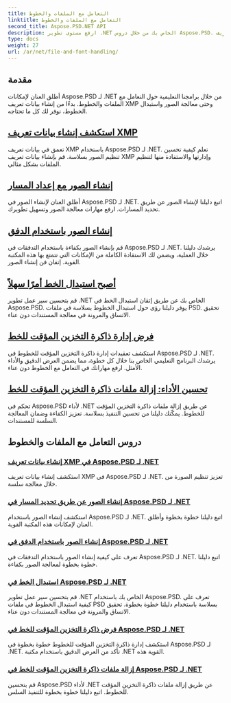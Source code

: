 ```yaml
---
title: التعامل مع الملفات والخطوط
linktitle: التعامل مع الملفات والخطوط
second_title: Aspose.PSD.NET API
description: ارفع مستوى تطوير .NET الخاص بك من خلال دروس Aspose.PSD. تعرف على استبدال الخطوط وإنشاء بيانات تعريف XMP وإدارة ذاكرة التخزين المؤقت لتحقيق أفضل كفاءة لسير العمل.
type: docs
weight: 27
url: /ar/net/file-and-font-handling/
---
```

## مقدمة

أطلق العنان لإمكانات Aspose.PSD لـ .NET من خلال برامجنا التعليمية حول التعامل مع الملفات والخطوط. بدءًا من إنشاء بيانات تعريف XMP وحتى معالجة الصور واستبدال الخطوط، نوفر لك كل ما تحتاجه.

## [استكشف إنشاء بيانات تعريف XMP](./create-xmp-metadata/)
تعمق في بيانات تعريف XMP باستخدام Aspose.PSD لـ .NET. تعلم كيفية تحسين تنظيم الصور بسلاسة. قم بإنشاء بيانات تعريف XMP وإدارتها والاستفادة منها لتنظيم الملفات بشكل مثالي.

## [إنشاء الصور مع إعداد المسار](./create-images-setting-path/)
أطلق العنان لإنشاء الصور في Aspose.PSD لـ .NET. اتبع دليلنا لإنشاء الصور عن طريق تحديد المسارات. ارفع مهارات معالجة الصور وتسهيل تطويرك.

## [إنشاء الصور باستخدام الدفق](./create-images-using-stream/)
قم بإنشاء الصور بكفاءة باستخدام التدفقات في Aspose.PSD لـ .NET. يرشدك دليلنا خلال العملية، ويضمن لك الاستفادة الكاملة من الإمكانات التي تتمتع بها هذه المكتبة القوية. إتقان فن إنشاء الصور.

## [أصبح استبدال الخط أمرًا سهلاً](./font-replacement/)
قم بتحسين سير عمل تطوير .NET الخاص بك عن طريق إتقان استبدال الخط في Aspose.PSD. يوفر دليلنا رؤى حول استبدال الخطوط بسلاسة في ملفات PSD. تحقيق الاتساق والمرونة في معالجة المستندات دون عناء.

## [فرض إدارة ذاكرة التخزين المؤقت للخط](./force-font-cache/)
استكشف تعقيدات إدارة ذاكرة التخزين المؤقت للخطوط في Aspose.PSD لـ .NET. يرشدك البرنامج التعليمي الخاص بنا خلال كل خطوة، مما يضمن العرض الدقيق والأداء الأمثل. ارفع مهاراتك في التعامل مع الخطوط دون عناء.

## [تحسين الأداء: إزالة ملفات ذاكرة التخزين المؤقت للخط](./remove-font-cache-files/)
تحكم في Aspose.PSD لأداء .NET عن طريق إزالة ملفات ذاكرة التخزين المؤقت للخطوط. يمكّنك دليلنا من تحسين التنفيذ بسلاسة. تعزيز الكفاءة وضمان المعالجة السلسة للمستندات.

## دروس التعامل مع الملفات والخطوط
### [إنشاء بيانات تعريف XMP في Aspose.PSD لـ .NET](./create-xmp-metadata/)
استكشف إنشاء بيانات تعريف XMP في Aspose.PSD لـ .NET. تعزيز تنظيم الصورة من خلال معالجة سلسة.
### [إنشاء الصور عن طريق تحديد المسار في Aspose.PSD لـ .NET](./create-images-setting-path/)
استكشف إنشاء الصور باستخدام Aspose.PSD لـ .NET. اتبع دليلنا خطوة بخطوة وأطلق العنان لإمكانات هذه المكتبة القوية.
### [إنشاء الصور باستخدام الدفق في Aspose.PSD لـ .NET](./create-images-using-stream/)
تعرف على كيفية إنشاء الصور باستخدام التدفقات في Aspose.PSD لـ .NET. اتبع دليلنا خطوة بخطوة لمعالجة الصور بكفاءة.
### [استبدال الخط في Aspose.PSD لـ .NET](./font-replacement/)
قم بتحسين سير عمل تطوير .NET الخاص بك باستخدام Aspose.PSD. تعرف على كيفية استبدال الخطوط في ملفات PSD بسلاسة باستخدام دليلنا خطوة بخطوة. تحقيق الاتساق والمرونة في معالجة المستندات دون عناء.
### [فرض ذاكرة التخزين المؤقت للخط في Aspose.PSD لـ .NET](./force-font-cache/)
استكشف إدارة ذاكرة التخزين المؤقت للخطوط خطوة بخطوة في Aspose.PSD لـ .NET. تأكد من العرض الدقيق باستخدام مكتبة .NET القوية هذه. 
### [إزالة ملفات ذاكرة التخزين المؤقت للخط في Aspose.PSD لـ .NET](./remove-font-cache-files/)
قم بتحسين Aspose.PSD لأداء .NET عن طريق إزالة ملفات ذاكرة التخزين المؤقت للخطوط. اتبع دليلنا خطوة بخطوة للتنفيذ السلس.